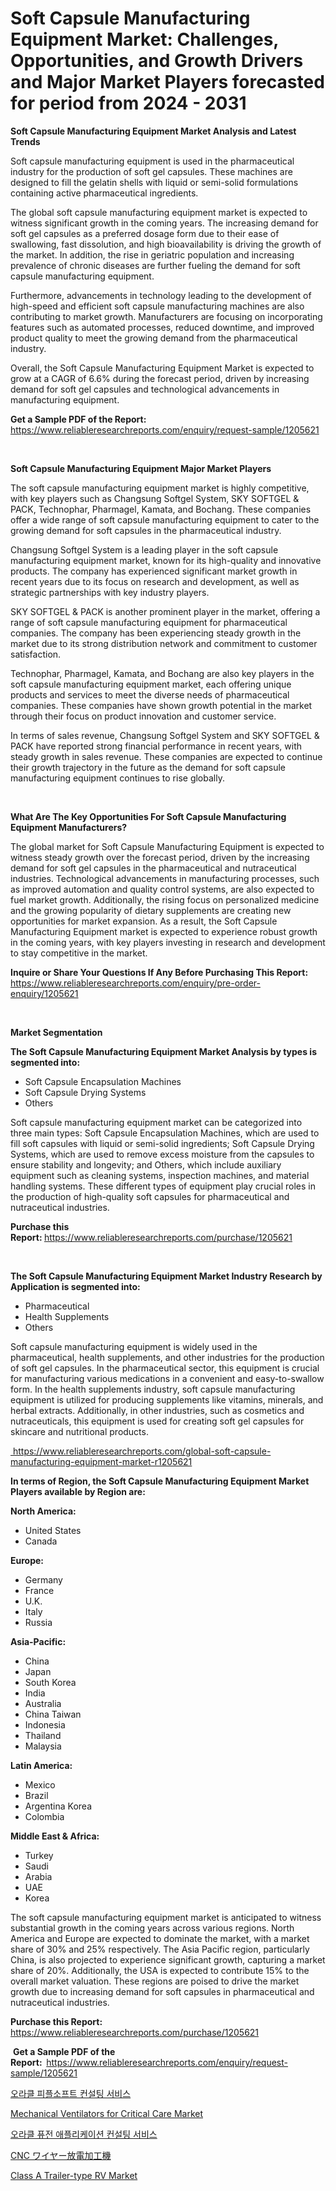 <p><h1>Soft Capsule Manufacturing Equipment Market: Challenges, Opportunities, and Growth Drivers and Major Market Players forecasted for period from 2024 - 2031</h1></p><p><strong>Soft Capsule Manufacturing Equipment Market Analysis and Latest Trends</strong></p>
<p><p>Soft capsule manufacturing equipment is used in the pharmaceutical industry for the production of soft gel capsules. These machines are designed to fill the gelatin shells with liquid or semi-solid formulations containing active pharmaceutical ingredients.</p><p>The global soft capsule manufacturing equipment market is expected to witness significant growth in the coming years. The increasing demand for soft gel capsules as a preferred dosage form due to their ease of swallowing, fast dissolution, and high bioavailability is driving the growth of the market. In addition, the rise in geriatric population and increasing prevalence of chronic diseases are further fueling the demand for soft capsule manufacturing equipment.</p><p>Furthermore, advancements in technology leading to the development of high-speed and efficient soft capsule manufacturing machines are also contributing to market growth. Manufacturers are focusing on incorporating features such as automated processes, reduced downtime, and improved product quality to meet the growing demand from the pharmaceutical industry.</p><p>Overall, the Soft Capsule Manufacturing Equipment Market is expected to grow at a CAGR of 6.6% during the forecast period, driven by increasing demand for soft gel capsules and technological advancements in manufacturing equipment.</p></p>
<p><strong>Get a Sample PDF of the Report:&nbsp;</strong> <a href="https://www.reliableresearchreports.com/enquiry/request-sample/1205621">https://www.reliableresearchreports.com/enquiry/request-sample/1205621</a></p>
<p>&nbsp;</p>
<p><strong>Soft Capsule Manufacturing Equipment Major Market Players</strong></p>
<p><p>The soft capsule manufacturing equipment market is highly competitive, with key players such as Changsung Softgel System, SKY SOFTGEL & PACK, Technophar, Pharmagel, Kamata, and Bochang. These companies offer a wide range of soft capsule manufacturing equipment to cater to the growing demand for soft capsules in the pharmaceutical industry.</p><p>Changsung Softgel System is a leading player in the soft capsule manufacturing equipment market, known for its high-quality and innovative products. The company has experienced significant market growth in recent years due to its focus on research and development, as well as strategic partnerships with key industry players.</p><p>SKY SOFTGEL & PACK is another prominent player in the market, offering a range of soft capsule manufacturing equipment for pharmaceutical companies. The company has been experiencing steady growth in the market due to its strong distribution network and commitment to customer satisfaction.</p><p>Technophar, Pharmagel, Kamata, and Bochang are also key players in the soft capsule manufacturing equipment market, each offering unique products and services to meet the diverse needs of pharmaceutical companies. These companies have shown growth potential in the market through their focus on product innovation and customer service.</p><p>In terms of sales revenue, Changsung Softgel System and SKY SOFTGEL & PACK have reported strong financial performance in recent years, with steady growth in sales revenue. These companies are expected to continue their growth trajectory in the future as the demand for soft capsule manufacturing equipment continues to rise globally.</p></p>
<p>&nbsp;</p>
<p><strong>What Are The Key Opportunities For Soft Capsule Manufacturing Equipment Manufacturers?</strong></p>
<p><p>The global market for Soft Capsule Manufacturing Equipment is expected to witness steady growth over the forecast period, driven by the increasing demand for soft gel capsules in the pharmaceutical and nutraceutical industries. Technological advancements in manufacturing processes, such as improved automation and quality control systems, are also expected to fuel market growth. Additionally, the rising focus on personalized medicine and the growing popularity of dietary supplements are creating new opportunities for market expansion. As a result, the Soft Capsule Manufacturing Equipment market is expected to experience robust growth in the coming years, with key players investing in research and development to stay competitive in the market.</p></p>
<p><strong>Inquire or Share Your Questions If Any Before Purchasing This Report:</strong> <a href="https://www.reliableresearchreports.com/enquiry/pre-order-enquiry/1205621">https://www.reliableresearchreports.com/enquiry/pre-order-enquiry/1205621</a></p>
<p>&nbsp;</p>
<p><strong>Market Segmentation</strong></p>
<p><strong>The Soft Capsule Manufacturing Equipment Market Analysis by types is segmented into:</strong></p>
<p><ul><li>Soft Capsule Encapsulation Machines</li><li>Soft Capsule Drying Systems</li><li>Others</li></ul></p>
<p><p>Soft capsule manufacturing equipment market can be categorized into three main types: Soft Capsule Encapsulation Machines, which are used to fill soft capsules with liquid or semi-solid ingredients; Soft Capsule Drying Systems, which are used to remove excess moisture from the capsules to ensure stability and longevity; and Others, which include auxiliary equipment such as cleaning systems, inspection machines, and material handling systems. These different types of equipment play crucial roles in the production of high-quality soft capsules for pharmaceutical and nutraceutical industries.</p></p>
<p><strong>Purchase this Report:&nbsp;</strong><a href="https://www.reliableresearchreports.com/purchase/1205621">https://www.reliableresearchreports.com/purchase/1205621</a></p>
<p>&nbsp;</p>
<p><strong>The Soft Capsule Manufacturing Equipment Market Industry Research by Application is segmented into:</strong></p>
<p><ul><li>Pharmaceutical</li><li>Health Supplements</li><li>Others</li></ul></p>
<p><p>Soft capsule manufacturing equipment is widely used in the pharmaceutical, health supplements, and other industries for the production of soft gel capsules. In the pharmaceutical sector, this equipment is crucial for manufacturing various medications in a convenient and easy-to-swallow form. In the health supplements industry, soft capsule manufacturing equipment is utilized for producing supplements like vitamins, minerals, and herbal extracts. Additionally, in other industries, such as cosmetics and nutraceuticals, this equipment is used for creating soft gel capsules for skincare and nutritional products.</p></p>
<p><a href="https://www.reliableresearchreports.com/global-soft-capsule-manufacturing-equipment-market-r1205621">&nbsp;https://www.reliableresearchreports.com/global-soft-capsule-manufacturing-equipment-market-r1205621</a></p>
<p><strong>In terms of Region, the Soft Capsule Manufacturing Equipment Market Players available by Region are:</strong></p>
<p>
    <p> <strong> North America: </strong>
        <ul>
            <li>United States</li>
            <li>Canada</li>
        </ul>
        </p> 
    <p> <strong> Europe: </strong>
        <ul>
            <li>Germany</li>
            <li>France</li>
            <li>U.K.</li>
            <li>Italy</li>
            <li>Russia</li>
        </ul>
        </p> 
    <p> <strong> Asia-Pacific: </strong>
        <ul>
            <li>China</li>
            <li>Japan</li>
            <li>South Korea</li>
            <li>India</li>
            <li>Australia</li>
            <li>China Taiwan</li>
            <li>Indonesia</li>
            <li>Thailand</li>
            <li>Malaysia</li>
        </ul>
        </p> 
    <p> <strong> Latin America: </strong>
        <ul>
            <li>Mexico</li>
            <li>Brazil</li>
            <li>Argentina Korea</li>
            <li>Colombia</li>
        </ul>
        </p> 
    <p> <strong> Middle East & Africa: </strong>
        <ul>
            <li>Turkey</li>
            <li>Saudi</li>
            <li>Arabia</li>
            <li>UAE</li>
            <li>Korea</li>
        </ul>
    </p>
    </p>
<p><p>The soft capsule manufacturing equipment market is anticipated to witness substantial growth in the coming years across various regions. North America and Europe are expected to dominate the market, with a market share of 30% and 25% respectively. The Asia Pacific region, particularly China, is also projected to experience significant growth, capturing a market share of 20%. Additionally, the USA is expected to contribute 15% to the overall market valuation. These regions are poised to drive the market growth due to increasing demand for soft capsules in pharmaceutical and nutraceutical industries.</p></p>
<p><strong>Purchase this Report: </strong><a href="https://www.reliableresearchreports.com/purchase/1205621">https://www.reliableresearchreports.com/purchase/1205621</a></p>
<p>&nbsp;<strong>Get a Sample PDF of the Report:&nbsp;&nbsp;</strong><a href="https://www.reliableresearchreports.com/enquiry/request-sample/1205621">https://www.reliableresearchreports.com/enquiry/request-sample/1205621</a></p>
<p><strong></strong></p>
<p><p><a href="https://github.com/puputanisa684/Market-Research-Report-List-1/blob/main/7568782106703.md">오라클 피플소프트 컨설팅 서비스</a></p><p><a href="https://github.com/wwwkeltoum/Market-Research-Report-List-3/blob/main/mechanical-ventilators-for-critical-care-market.md">Mechanical Ventilators for Critical Care Market</a></p><p><a href="https://github.com/bossladyaries0/Market-Research-Report-List-1/blob/main/1261149106704.md">오라클 퓨전 애플리케이션 컨설팅 서비스</a></p><p><a href="https://github.com/nemesis2824/Market-Research-Report-List-2/blob/main/1446713111612.md">CNC ワイヤー放電加工機</a></p><p><a href="https://github.com/joannesouthgate/Market-Research-Report-List-3/blob/main/class-a-trailer-type-rv-market.md">Class A Trailer-type RV Market</a></p></p>